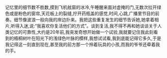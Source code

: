 记忆里的细节数不胜数,摸到飞机舷窗的冰冷,午睡醒来面对虚掩的门,无数次拉开绿色或是粉色的窗帘,天花板上的裂缝,拧开药瓶盖的感觉,时间,心跳,广播里节目的前奏。细节像波浪一般向我的岸边扑来。我把这些重复发生的细节告诉她,她拿着相片,听得入迷,说:“我喜欢你复活他们的方式”。谈到复活,我不得不再和她谈谈关于人类记忆的可靠性,大约是20年前,我突发奇想开始做一个试验,我就要记住我此刻看到的梧桐树叶在阳光下的浅绿色叶脉的模样,我想试试看,我到底能记得它多久,于是我记得这一刻直到现在,甚至我的前方那一个拎着玩具的小孩,而我的爷爷还牵着我的手。  